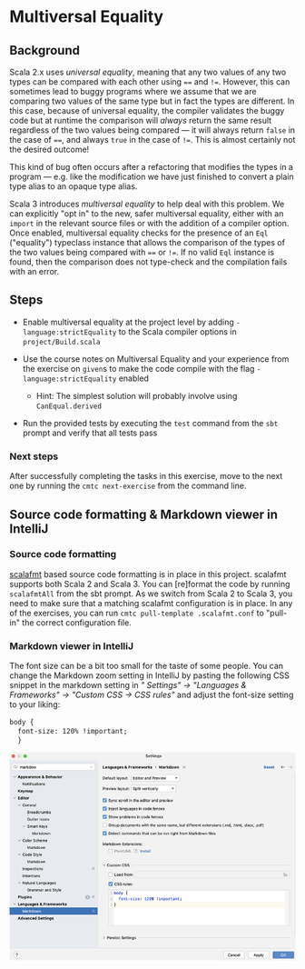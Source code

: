 # Multiversal Equality

## Background

Scala 2.x uses _universal equality_, meaning that any two values of any two
types can be compared with each other using `==` and `!=`. However, this can
sometimes lead to buggy programs where we assume that we are comparing two
values of the same type but in fact the types are different. In this case,
because of universal equality, the compiler validates the buggy code but at
runtime the comparison will _always_ return the same result regardless of the two
values being compared — it will always return `false` in the case of `==`,  and
always `true` in the case of `!=`. This is almost certainly not the desired
outcome!

This kind of bug often occurs after a refactoring that modifies the types in a
program — e.g. like the modification we have just finished to convert a plain
type alias to an opaque type alias.

Scala 3 introduces _multiversal equality_ to help deal with this problem. We can
explicitly "opt in" to the new, safer multiversal equality, either with an
`import` in the relevant source files or with the addition of a compiler option.
Once enabled, multiversal equality checks for the presence of an `Eql`
("equality") typeclass instance that allows the comparison of the types of the
two values being compared with `==` or `!=`. If no valid `Eql` instance is
found, then the comparison does not type-check and the compilation fails with an
error.

## Steps

- Enable multiversal equality at the project level by adding `-language:strictEquality`
  to the Scala compiler options in `project/Build.scala`

- Use the course notes on Multiversal Equality and your experience from the
  exercise on `given`s to make the code compile with the flag
  `-language:strictEquality` enabled
  - Hint: The simplest solution will probably involve using `CanEqual.derived`

- Run the provided tests by executing the `test` command from the `sbt` prompt
  and verify that all tests pass

### Next steps

After successfully completing the tasks in this exercise, move to the next one by
running the `cmtc next-exercise` from the command line.

## Source code formatting & Markdown viewer in IntelliJ

### Source code formatting

[scalafmt](https://github.com/scalameta/scalafmt) based source code formatting is
in place in this project. scalafmt supports both Scala 2 and Scala 3. You can
[re]format the code by running `scalafmtAll` from the sbt prompt. As we switch from
Scala 2 to Scala 3, you need to make sure that a matching scalafmt configuration is
in place. In any of the exercises, you can run `cmtc pull-template .scalafmt.conf`
to "pull-in" the correct configuration file.

### Markdown viewer in IntelliJ

The font size can be a bit too small for the taste of some people. You can change the
Markdown zoom setting in IntelliJ by pasting the following CSS snippet in the
markdown setting in _" Settings" -> "Languages & Frameworks" -> "Custom CSS -> CSS rules"_
and adjust the font-size setting to your liking:

```
body {
  font-size: 120% !important;
  }
```

![IntelliJ Markdown viewer settings](images/Markdown-viewer-IntelliJ.png)
